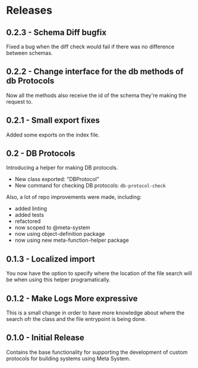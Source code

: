 # Releases
## 0.2.3 - Schema Diff bugfix
Fixed a bug when the diff check would fail if there was no difference between schemas.
## 0.2.2 - Change interface for the db methods of db Protocols
Now all the methods also receive the id of the schema they're making the request to.

## 0.2.1 - Small export fixes
Added some exports on the index file.

## 0.2 - DB Protocols
Introducing a helper for making DB protocols.
- New class exported: "DBProtocol"
- New command for checking DB protocols: `db-protocol-check`

Also, a lot of repo improvements were made, including:
- added linting
- added tests
- refactored
- now scoped to @meta-system
- now using object-definition package
- now using new meta-function-helper package

## 0.1.3 - Localized import
You now have the option to specify where the location of the file search will be when using this helper programatically.

## 0.1.2 - Make Logs More expressive
This is a small change in order to have more knowledge about where the search ofr the class and the file entrypoint is being done.

## 0.1.0 - Initial Release
Contains the base functionality for supporting the development of custom protocols for building systems using Meta System.